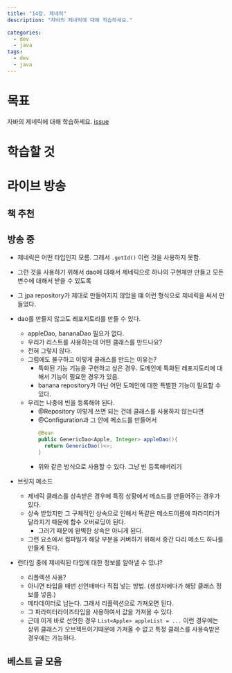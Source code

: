 ```yaml
---
title: "14장. 제네릭"
description: "자바의 제네릭에 대해 학습하세요."

categories:
  - dev
  - java
tags:
  - dev
  - java
---
```


# 목표
자바의 제네릭에 대해 학습하세요. [issue](https://github.com/whiteship/live-study/issues/14)

# 학습할 것

# 라이브 방송
## 책 추천


## 방송 중
- 제네릭은 어떤 타입인지 모름. 그래서 `.getId()` 이런 것을 사용하지 못함.
- 그런 것을 사용하기 위해서 dao에 대해서 제네릭으로 하나의 구현체만 만들고 모든 변수에 대해서 받을 수 있도록
- 그 jpa repository가 제대로 만들어지지 않았을 떄 이런 형식으로 제네릭을 써서 만들었다. 

- dao를 만들지 않고도 레포지토리를 만들 수 있다.
  - appleDao, bananaDao 필요가 없다.
  - 우리가 리스트를 사용하는데 어떤 클래스를 만드나요? 
  - 전혀 그렇지 않다.
  - 그럼에도 불구하고 이렇게 클래스를 만드는 이유는?
    - 특화된 기능 기능을 구현하고 싶은 경우. 도메인에 특화된 레포지토리에 대해서 기능이 필요한 경우가 있음.
    - banana repository가 아닌 어떤 도메인에 대한 특별한 기능이 필요할 수 있다.
  - 우리는 나중에 빈을 등록해야 된다. 
    - @Repository 이렇게 쓰면 되는 건데 클래스를 사용하지 않는다면
    - @Configuration과 그 안에 메소드를 만들어서 
      ``` java
      @Bean
      public GenericDao<Apple, Integer> appleDao(){
        return GenericDao()<>;
      }
      ```
    - 위와 같은 방식으로 사용할 수 있다. 그냥 빈 등록해버리기

- 브릿지 메소드
  - 제네릭 클래스를 상속받은 경우에 특정 상황에서 메소드를 만들어주는 경우가 있다.
  - 상속 받았지만 그 구체적인 상속으로 인해서 똑같은 메소드이름에 파라미터가 달라지기 때문에 함수 오버로딩이 된다. 
    - 그러기 때문에 완벽한 상속은 아니게 된다.
  - 그런 요소에서 컴파일가 해당 부분을 커버하기 위해서 중간 다리 메소드 하나를 만들게 된다.

- 런타임 중에 제네릭된 타입에 대한 정보를 알아낼 수 있냐?
  - 리플렉션 사용?
  - 아니면 타입을 매번 선언때마다 직접 넣는 방법. (생성자에다가 해당 클래스 정보를 넣음.)
  - 메타데이터로 남는다. 그래서 리플렉션으로 가져오면 된다.
  - 그 파라미터라이즈타입을 사용하여서 값을 가져올 수 있다. 
  - 근데 이게 바로 선언한 경우 ``List<Apple> appleList = ...`` 이런 경우에는 상위 클래스가 오브젝트이기때문에 가져올 수 없고 특정 클래스를 사용속받은 경우에는 가능하다.



## 베스트 글 모음
